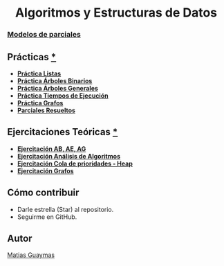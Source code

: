 <h1 align="center"> Algoritmos y Estructuras de Datos </h1>

### [**Modelos de parciales**](https://github.com/MatiasGuaymas/AYED/tree/main/Parciales)

## Prácticas [*](https://github.com/MatiasGuaymas/AYED/tree/main/Practicas%20PDF)
* [**Práctica Listas**](https://github.com/MatiasGuaymas/AYED/tree/main/Resoluciones/AYED/src/Practica1)
* [**Práctica Árboles Binarios**](https://github.com/MatiasGuaymas/AYED/tree/main/Resoluciones/AYED/src/Practica2)
* [**Práctica Árboles Generales**](https://github.com/MatiasGuaymas/AYED/tree/main/Resoluciones/AYED/src/Practica3)
* [**Práctica Tiempos de Ejecución**](https://github.com/MatiasGuaymas/AYED/tree/main/Resoluciones/AYED/src/Practica4)
* [**Práctica Grafos**](https://github.com/MatiasGuaymas/AYED/tree/main/Resoluciones/AYED/src/Practica5)
* [**Parciales Resueltos**](https://github.com/MatiasGuaymas/AYED/tree/main/Resoluciones/AYED/src/Parciales)

## Ejercitaciones Teóricas [*](https://github.com/MatiasGuaymas/AYED/tree/main/Practicas%20PDF)
* [**Ejercitación AB, AE, AG**](https://github.com/MatiasGuaymas/AYED/blob/main/Practicas%20PDF/Ejercitacion%20AB%2C%20AE%2C%20AG.pdf)
* [**Ejercitación Análisis de Algoritmos**](https://github.com/MatiasGuaymas/AYED/blob/main/Practicas%20PDF/Ejercitacion%20Analisis%20de%20Algoritmos.pdf)
* [**Ejercitación Cola de prioridades - Heap**](https://github.com/MatiasGuaymas/AYED/blob/main/Practicas%20PDF/Ejercitacion%20Cola%20de%20prioridades%20-%20Heap.pdf)
* [**Ejercitación Grafos**](https://github.com/MatiasGuaymas/AYED/blob/main/Practicas%20PDF/Ejercitacion%20Grafos.pdf)

## Cómo contribuir
* Darle estrella (Star) al repositorio.
* Seguirme en GitHub.

## Autor

[Matias Guaymas](https://www.linkedin.com/in/matiasguaymas/)